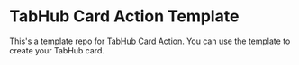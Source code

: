 # TabHub Card Action Template

This's a template repo for [TabHub Card Action](https://github.com/tabhub/tabhub-card-action). You can [use](https://github.com/tabhub/tabhub-card-action-template/generate) the template to create your TabHub card.
